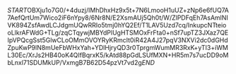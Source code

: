 $START$OBXju1o7G0/+4duzj/IMhDhxHz9x5t+7N6LmooH1uUZ+zNp6e6fUQ7A7AefQrtUm7Wico2iF6nYpy8/6Nr8N/E2XsmAUj5Qh0t/W/ZlPDFqEh7AsAmlNIVK894ZsfAwdLCJdgmUQwRRIo5tmj0hYQ2Ef/T1LAV5Uzd7cq/InkupcNTteiooLlkrAFWdG+TLg/zqCTqywjMBYdPlUgHTSMOxFrFta0+nSf7upTZ3JXaz7QEIpVPQcgSst5GlwCLoOMmOVOYRyKRmcIt0iR42A4J27pqV3NXVi2dc0dGHdZpuKwP9lN8mUeFbWHxYah+YDlHjryQD3r0TprgmWumMR3RxK+yTI3+iWML30Ec/XrJs2HB40oK4QIfBqrxK5/kAtd88pGdLSUfMXN+HR5m7s7ucDD9oMbLnxl71SDUMkUP/VxmgB7B62D54pzVt7vd2g$END$